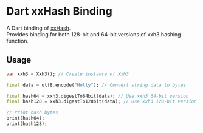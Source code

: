 # Dart xxHash Binding
A Dart binding of [xxHash](https://github.com/Cyan4973/xxHash). <br>
Provides binding for both 128-bit and 64-bit versions of xxh3 hashing function.

## Usage
```dart
var xxh3 = Xxh3(); // Create instance of Xxh3

final data = utf8.encode("Holly"); // Convert string data to bytes

final hash64 = xxh3.digestTo64bit(data); // Use xxh3 64-bit version
final hash128 = xxh3.digestTo128bit(data); // Use xxh3 128-bit version

// Print hash bytes
print(hash64); 
print(hash128);
```